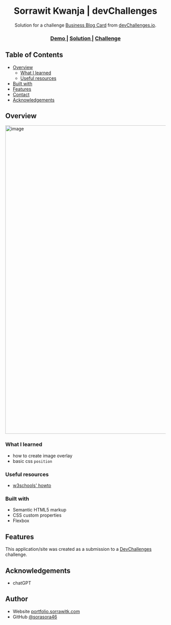 <h1 align="center">Sorrawit Kwanja | devChallenges</h1>

<div align="center">
   Solution for a challenge <a href="https://devchallenges.io/challenge/business-blog-card" target="_blank">Business Blog Card</a> from <a href="http://devchallenges.io" target="_blank">devChallenges.io</a>.
</div>

<div align="center">
  <h3>
    <a href="https://sorasora46.github.io/Business-Blog-Card/">
      Demo
    </a>
    <span> | </span>
    <a href="https://github.com/sorasora46/Business-Blog-Card">
      Solution
    </a>
    <span> | </span>
    <a href="https://devchallenges.io/challenge/business-blog-card">
      Challenge
    </a>
  </h3>
</div>

<!-- TABLE OF CONTENTS -->

## Table of Contents

- [Overview](#overview)
  - [What I learned](#what-i-learned)
  - [Useful resources](#useful-resources)
- [Built with](#built-with)
- [Features](#features)
- [Contact](#contact)
- [Acknowledgements](#acknowledgements)

<!-- OVERVIEW -->

## Overview

<img width="1904" height="965" alt="image" src="https://github.com/user-attachments/assets/c7d69ae8-2dd0-4277-8daa-1a51c683b28a" />


<!--
Introduce your projects by taking a screenshot or a gif. Try to tell visitors a story about your project by answering:

- What have you learned/improved?
- Your wisdom? :)
-->

### What I learned

<!-- Use this section to recap over some of your major learnings while working through this project. Writing these out and providing code samples of areas you want to highlight is a great way to reinforce your own knowledge. -->
- how to create image overlay
- basic css `position`

### Useful resources

<!--
- [Example resource 1](https://www.example.com) - This helped me for XYZ reason. I really liked this pattern and will use it going forward.
- [Example resource 2](https://www.example.com) - This is an amazing article which helped me finally understand XYZ. I'd recommend it to anyone still learning this concept.
-->
- [w3schools' howto](https://www.w3schools.com/howto/default.asp)

### Built with

<!-- This section should list any major frameworks that you built your project using. Here are a few examples.-->

- Semantic HTML5 markup
- CSS custom properties
- Flexbox

## Features

<!-- List the features of your application or follow the template. Don't share the figma file here :) -->

This application/site was created as a submission to a [DevChallenges](https://devchallenges.io/challenges-dashboard) challenge.

## Acknowledgements

<!-- This section should list any articles or add-ons/plugins that helps you to complete the project. This is optional but it will help you in the future. For exmpale -->
- chatGPT

## Author

- Website [portfolio.sorrawitk.com](https://portfolio.sorrawitk.com)
- GitHub [@sorasora46](https://github.com/sorasora46)
